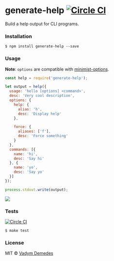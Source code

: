# generate-help [![Circle CI](https://circleci.com/gh/vdemedes/generate-help.svg?style=svg)](https://circleci.com/gh/vdemedes/generate-help)

Build a help output for CLI programs.


### Installation

```
$ npm install generate-help --save
```


### Usage

**Note**: `options` are compatible with [minimist-options](https://npmjs.org/package/minimist-options).

```js
const help = require('generate-help');

let output = help({
  usage: 'hello [options] <command>',
  desc: 'Very cool description',
  options: {
    help: {
      alias: 'h',
      desc: 'Display help'
    },

    force: {
      aliases: ['f'],
      desc: 'Force something'
    }
  },
  commands: [{
    name: 'hi',
    desc: 'Say hi'
  }, {
    name: 'yo',
    desc: 'Say yo'
  }]
});

process.stdout.write(output);
```

![](https://github.com/vdemedes/generate-help/raw/master/media/screenshot.png)


### Tests

[![Circle CI](https://circleci.com/gh/vdemedes/generate-help.svg?style=svg)](https://circleci.com/gh/vdemedes/generate-help)

```
$ make test
```


### License

MIT © [Vadym Demedes](http://vadimdemedes.com)
